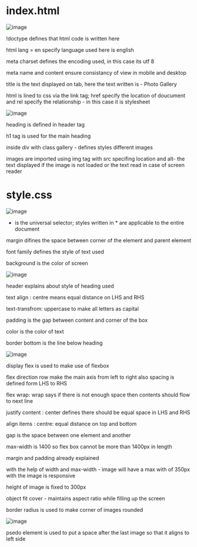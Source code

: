 # index.html

![image](https://github.com/EaswaranPottiK/Assignment6FlexboxPhotoGalleryApp/assets/38095510/f7d897b4-61ff-4756-a620-6d405cf38026)

!doctype defines that html code is written here

html lang = en specify language used here is english

meta charset defines the encoding used, in this case its utf 8

meta name and content ensure consistancy of view in mobile and desktop

title is the text displayed on tab, here the text written is - Photo Gallery

html is lined to css via the link tag; href specify the location of doucument and rel specify the relationship - in this case it is stylesheet 

![image](https://github.com/EaswaranPottiK/Assignment6FlexboxPhotoGalleryApp/assets/38095510/9d17f9c8-259e-4347-8e84-0f32dcb82ff9)

heading is defined in header tag 

h1 tag is used for the main heading 

inside div with class gallery - defines styles different images

images are imported using img tag with src specifing location and alt- the text displayed if the image is not loaded or the text read in case of screen reader

# style.css

![image](https://github.com/EaswaranPottiK/Assignment6FlexboxPhotoGalleryApp/assets/38095510/2dc54128-bec7-491f-8647-1cb51b35be20)

* is the universal selector; styles written in * are applicable to the entire document

margin difines the space between corner of the element and parent element

font family defines the style of text used 

background is the color of screen 

![image](https://github.com/EaswaranPottiK/Assignment6FlexboxPhotoGalleryApp/assets/38095510/06986de9-577c-411d-b11e-2813a1485e65)

header explains about style of heading used 

text align : centre means equal distance on LHS and RHS

text-transfrom: uppercase to make all letters as capital

padding is the gap between content and corner of the box

color is the color of text 

border bottom is the line below heading 

![image](https://github.com/EaswaranPottiK/Assignment6FlexboxPhotoGalleryApp/assets/38095510/66ace018-48ad-479d-8750-71070f781b0d)

display flex is used to make use of flexbox

flex direction row make the main axis from left to right also spacing is defined form LHS to RHS

flex wrap: wrap says if there is not enough space then contents should flow to next line

justify content : center defines there should be equal space in LHS and RHS

align items : centre: equal distance on top and bottom

gap is the space between one element and another 

max-width is 1400 so flex box cannot be more than 1400px in length

margin and padding already explained 

with the help of width and max-width - image will have a max with of 350px with the image is responsive 

height of image is fixed to 300px

object fit cover - maintains aspect ratio while filling up the screen

border radius is used to make corner of images rounded 

![image](https://github.com/EaswaranPottiK/Assignment6FlexboxPhotoGalleryApp/assets/38095510/0c7bc2a7-22fa-47b1-97a0-4423d607e3be)

psedo element is used to put a space after the last image so that it aligns to left side 






























